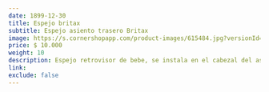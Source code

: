 ```yaml
---
date: 1899-12-30
title: Espejo britax
subtitle: Espejo asiento trasero Britax
image: https://s.cornershopapp.com/product-images/615484.jpg?versionId=57P0ZROQwEWiy6Kszmq1jqexmcSwDyWK
price: $ 10.000
weight: 10
description: Espejo retrovisor de bebe, se instala en el cabezal del asiendo trasero
link: 
exclude: false
---
```

